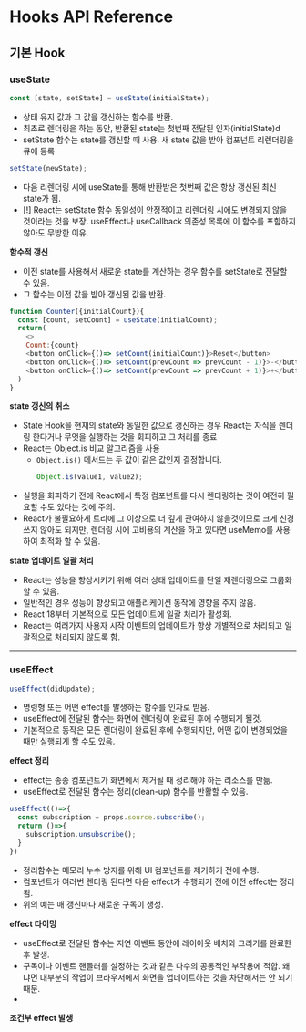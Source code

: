 # Hooks API Reference

## 기본 Hook
### useState
```js
const [state, setState] = useState(initialState);
```
- 상태 유지 값과 그 값을 갱신하는 함수를 반환.
- 최초로 렌더링을 하는 동안, 반환된 state는 첫번째 전달된 인자(initialState)d
- setState 함수는 state를 갱신할 때 사용. 새 state 값을 받아 컴포넌트 리렌더링을 큐에 등록
```js
setState(newState);
```
- 다음 리렌더링 시에 useState를 통해 반환받은 첫번째 값은 항상 갱신된 최신 state가 됨.
- [!] React는 setState 함수 동일성이 안정적이고 리렌더링 시에도 변경되지 않을 것이라는 것을 보장. useEffect나 useCallback 의존성 목록에 이 함수를 포함하지 않아도 무방한 이유.

**함수적 갱신**
- 이전 state를 사용해서 새로운 state를 계산하는 경우 함수를 setState로 전달할 수 있음. 
- 그 함수는 이전 값을 받아 갱신된 값을 반환.
```js
function Counter({initialCount}){
  const [count, setCount] = useState(initialCount);
  return(
    <>
    Count:{count}
    <button onClick={()=> setCount(initialCount)}>Reset</button>
    <button onClick={()=> setCount(prevCount => prevCount - 1)}>-</button>
    <button onClick={()=> setCount(prevCount => prevCount + 1)}>+</button>
  )
}
```

**state 갱신의 취소**
- State Hook을 현재의 state와 동일한 값으로 갱신하는 경우 React는 자식을 렌더링 한다거나 무엇을 실행하는 것을 회피하고 그 처리를 종료
- React는 Object.is 비교 알고리즘을 사용
  - `Object.is()` 메서드는 두 값이 같은 값인지 결정합니다.
    ```js
    Object.is(value1, value2);
    ```
- 실행을 회피하기 전에 React에서 특정 컴포넌트를 다시 렌더링하는 것이 여전히 필요할 수도 있다는 것에 주의.
- React가 불필요하게 트리에 그 이상으로 더 깊게 관여하지 않을것이므로 크게 신경 쓰지 않아도 되지만, 렌더링 시에 고비용의 계산을 하고 있다면 useMemo를 사용하여 최적화 할 수 있음.


**state 업데이트 일괄 처리**
- React는 성능을 향상시키기 위해 여러 상태 업데이트를 단일 재렌더링으로 그룹화할 수 있음.
- 일반적인 경우 성능이 향상되고 애플리케이션 동작에 영향을 주지 않음.
- React 18부터 기본적으로 모든 업데이트에 일괄 처리가 활성화.
- React는 여러가지 사용자 시작 이벤트의 업데이트가 항상 개별적으로 처리되고 일괄적으로 처리되지 않도록 함. 

---
### useEffect
```js
useEffect(didUpdate);
```
- 명령형 또는 어떤 effect를 발생하는 함수를 인자로 받음.
- useEffect에 전달된 함수는 화면에 렌더링이 완료된 후에 수행되게 될것. 
- 기본적으로 동작은 모든 렌더링이 완료된 후에 수행되지만, 어떤 값이 변경되었을 때만 실행되게 할 수도 있음.

**effect 정리**
- effect는 종종 컴포넌트가 화면에서 제거될 때 정리해야 하는 리소스를 만듦.
- useEffect로 전달된 함수는 정리(clean-up) 함수를 반활할 수 있음.
```js
useEffect(()=>{
  const subscription = props.source.subscribe();
  return ()=>{
    subscription.unsubscribe();
  }
})
```
- 정리함수는 메모리 누수 방지를 위해 UI 컴포넌트를 제거하기 전에 수행.
- 컴포넌트가 여러번 렌더링 된다면 다음 effect가 수행되기 전에 이전 effect는 정리됨.
- 위의 예는 매 갱신마다 새로운 구독이 생성.

**effect 타이밍**
- useEffect로 전달된 함수는 지연 이벤트 동안에 레이아웃 배치와 그리기를 완료한 후 발생.
- 구독이나 이벤트 핸들러를 설정하는 것과 같은 다수의 공통적인 부작용에 적합. 왜냐면 대부분의 작업이 브라우저에서 화면을 업데이트하는 것을 차단해서는 안 되기 때문.
- 

**조건부 effect 발생**